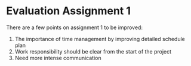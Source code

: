 # Evaluation Assignment 1

There are a few points on assignment 1 to be improved:

1. The importance of time management by improving detailed schedule plan
2. Work responsibility should be clear from the start of the project
3. Need more intense communication

